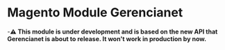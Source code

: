 # Magento Module Gerencianet

-**:warning: This module is under development and is based on the new API that Gerencianet is about to release. It won't work in production by now.**
